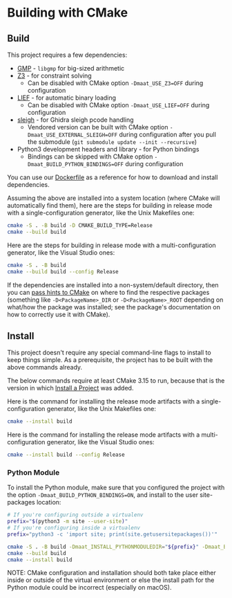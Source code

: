 # Building with CMake

## Build

This project requires a few dependencies:

* [GMP](https://gmplib.org/) - `libgmp` for big-sized arithmetic
* [Z3](https://github.com/Z3Prover/z3) - for constraint solving
  * Can be disabled with CMake option `-Dmaat_USE_Z3=OFF` during configuration
* [LIEF](https://github.com/lief-project/LIEF) - for automatic binary loading
  * Can be disabled with CMake option `-Dmaat_USE_LIEF=OFF` during configuration
* [sleigh](https://github.com/lifting-bits/sleigh) - for Ghidra sleigh pcode handling
  * Vendored version can be built with CMake option `-Dmaat_USE_EXTERNAL_SLEIGH=OFF` during configuration after you pull the submodule (`git submodule update --init --recursive`)
* Python3 development headers and library - for Python bindings
  * Bindings can be skipped with CMake option `-Dmaat_BUILD_PYTHON_BINDINGS=OFF` during configuration

You can use our [Dockerfile](Dockerfile) as a reference for how to download and install dependencies.

Assuming the above are installed into a system location (where CMake will automatically find them), here are the steps for building in release mode with a single-configuration generator, like the Unix Makefiles one:

```sh
cmake -S . -B build -D CMAKE_BUILD_TYPE=Release
cmake --build build
```

Here are the steps for building in release mode with a multi-configuration
generator, like the Visual Studio ones:

```sh
cmake -S . -B build
cmake --build build --config Release
```

If the dependencies are installed into a non-system/default directory, then you can [pass hints to CMake][1] on where to find the respective packages (something like `-D<PackageName>_DIR` or `-D<PackageName>_ROOT` depending on what/how the package was installed; see the package's documentation on how to correctly use it with CMake).

## Install

This project doesn't require any special command-line flags to install to keep
things simple. As a prerequisite, the project has to be built with the above
commands already.

The below commands require at least CMake 3.15 to run, because that is the
version in which [Install a Project][2] was added.

Here is the command for installing the release mode artifacts with a
single-configuration generator, like the Unix Makefiles one:

```sh
cmake --install build
```

Here is the command for installing the release mode artifacts with a
multi-configuration generator, like the Visual Studio ones:

```sh
cmake --install build --config Release
```

### Python Module

To install the Python module, make sure that you configured the project with the option `-Dmaat_BUILD_PYTHON_BINDINGS=ON`, and install to the user site-packages location:

```sh
# If you're configuring outside a virtualenv
prefix="$(python3 -m site --user-site)"
# If you're configuring inside a virtualenv
prefix="python3 -c 'import site; print(site.getusersitepackages())'"

cmake -S . -B build -Dmaat_INSTALL_PYTHONMODULEDIR="${prefix}" -Dmaat_BUILD_PYTHON_BINDINGS=ON
cmake --build build
cmake --install build
```

NOTE: CMake configuration and installation should both take place either inside or outside of the virtual environment or else the install path for the Python module could be incorrect (especially on macOS).

[1]: https://cmake.org/cmake/help/latest/command/find_package.html#config-mode-search-procedure
[2]: https://cmake.org/cmake/help/latest/manual/cmake.1.html#install-a-project
